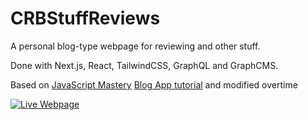 # CRBStuffReviews

A personal blog-type webpage for reviewing and other stuff.

Done with Next.js, React, TailwindCSS, GraphQL and GraphCMS.

Based on [JavaScript Mastery](https://www.youtube.com/c/JavaScriptMastery) [Blog App tutorial](https://youtu.be/HYv55DhgTuA) and modified overtime

[![Live Webpage](https://vercel.com/button)](https://crbstuffreviews.es/)
